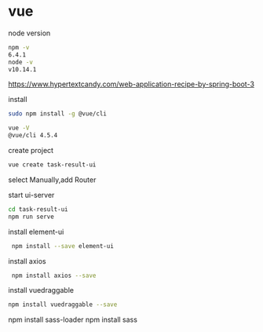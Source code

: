 
# vue

 node version

```bash
npm -v
6.4.1
node -v
v10.14.1
```

https://www.hypertextcandy.com/web-application-recipe-by-spring-boot-3

install  

```bash
sudo npm install -g @vue/cli
```

```bash
vue -V
@vue/cli 4.5.4
```

create project  

```bash
vue create task-result-ui
```

select Manually,add Router

start ui-server

```bash
cd task-result-ui
npm run serve
```

install element-ui

```bash
 npm install --save element-ui
```

install axios

```bash
 npm install axios --save
```

install vuedraggable

```bash
npm install vuedraggable --save
```

npm install sass-loader
npm install sass


